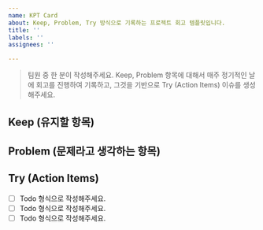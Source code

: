 ```yaml
---
name: KPT Card
about: Keep, Problem, Try 방식으로 기록하는 프로젝트 회고 템플릿입니다.
title: ''
labels: ''
assignees: ''

---
```


> 팀원 중 한 분이 작성해주세요.
 > Keep, Problem 항목에 대해서 매주 정기적인 날에 회고를 진행하여 기록하고, 그것을 기반으로 Try (Action Items)  이슈를 생성해주세요.
 
 ## Keep (유지할 항목)
 
 ## Problem (문제라고 생각하는 항목)
 
 ## Try (Action Items)
 * [ ]  Todo 형식으로 작성해주세요.
 * [ ]  Todo 형식으로 작성해주세요.
 * [ ]  Todo 형식으로 작성해주세요.

